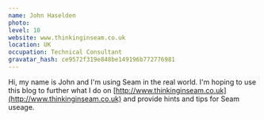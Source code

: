 ```yaml
---
name: John Haselden
photo:
level: 10
website: www.thinkinginseam.co.uk
location: UK
occupation: Technical Consultant
gravatar_hash: ce9572f319e848be149196b772776981
---
```

Hi, my name is John and I'm using Seam in the real world. I'm hoping to use this
blog to further what I do on
[http://www.thinkinginseam.co.uk](http://www.thinkinginseam.co.uk) and provide
hints and tips for Seam useage.
